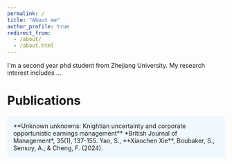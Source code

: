 ```yaml
---
permalink: /
title: "About me"
author_profile: true
redirect_from: 
  - /about/
  - /about.html
---
```



I'm a second year phd student from Zhejiang University. My research interest includes ...

# Publications

<div style="background-color:#f0f8ff; padding: 1em; border-radius: 5px; margin-bottom: 1em;">
**Unknown unknowns: Knightian uncertainty and corporate opportunistic earnings management**  
*British Journal of Management*, 35(1), 137-155.  
Yao, S., **Xiaochen Xie**, Boubaker, S., Sensoy, A., & Cheng, F. (2024).
</div>




